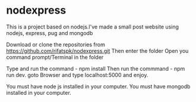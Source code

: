 # nodexpress
This is a project based on nodejs.I've made a small post website using nodejs, express, pug and mongodb


Download or clone the repositories from https://github.com/rifatspk/nodexpress.git
Then enter the folder
Open you command prompt/Terminal in the folder

Type and run the command -  npm install
Then run the commmand -  npm run dev. 
goto Browser and type localhost:5000 and enjoy. 

You must have node js installed in your computer. 
You must have mongodb installed in your computer. 
